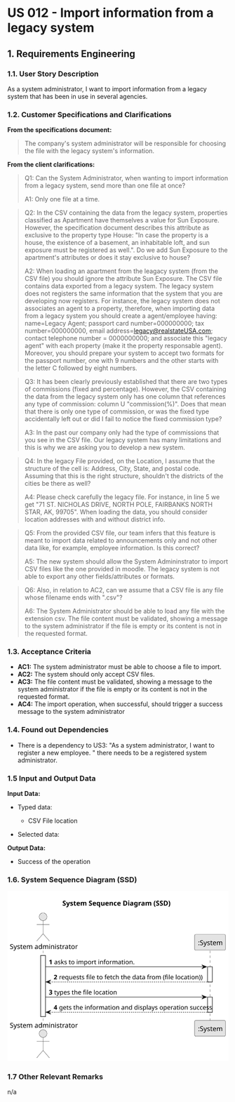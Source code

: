 # US 012 - Import information from a legacy system

## 1. Requirements Engineering


### 1.1. User Story Description


As a system administrator, I want to import information from a legacy system that has been in use in several agencies.


### 1.2. Customer Specifications and Clarifications 


**From the specifications document:**

>	The company's system administrator will be responsible for choosing the file with the legacy system's information.

**From the client clarifications:**

> Q1: Can the System Administrator, when wanting to import information from a legacy system, send more than one file at once?
>
> A1: Only one file at a time.

> Q2: In the CSV containing the data from the legacy system, properties classified as Apartment have themselves a value for Sun Exposure. However, the specification document describes this attribute as exclusive to the property type House: "In case the property is a house, the existence of a basement, an inhabitable loft, and sun exposure must be registered as well.". Do we add Sun Exposure to the apartment's attributes or does it stay exclusive to house?
>
> A2: When loading an apartment from the leagacy system (from the CSV file) you should ignore the attribute Sun Exposure.
The CSV file contains data exported from a legacy system. The legacy system does not registers the same information that the system that you are developing now registers. For instance, the legacy system does not associates an agent to a property, therefore, when importing data from a legacy system you should create a agent/employee having:
name=Legacy Agent; passport card number=000000000; tax number=000000000, email address=legacy@realstateUSA.com; contact telephone number = 0000000000; and associate this "legacy agent" with each property (make it the property responsable agent). Moreover, you should prepare your system to accept two formats for the passport number, one with 9 numbers and the other starts with the letter C followed by eight numbers.

> Q3: It has been clearly previously established that there are two types of commissions (fixed and percentage). However, the CSV containing the data from the legacy system only has one column that references any type of commission: column U "commission(%)". Does that mean that there is only one type of commission, or was the fixed type accidentally left out or did I fail to notice the fixed commission type?
>
> A3: In the past our company only had the type of commissions that you see in the CSV file. Our legacy system has many limitations and this is why we are asking you to develop a new system.
 
> Q4: In the legacy File provided, on the Location, I assume that the structure of the cell is: Address, City, State, and postal code. Assuming that this is the right structure, shouldn't the districts of the cities be there as well?
> 
> A4: Please check carefully the legacy file. For instance, in line 5 we get "71 ST. NICHOLAS DRIVE, NORTH POLE, FAIRBANKS NORTH STAR,  AK, 99705". When loading the data, you should consider location addresses with and without district info.

> Q5: From the provided CSV file, our team infers that this feature is meant to import data related to announcements only and not other data like, for example, employee information. Is this correct?
> 
> A5: The new system should allow the System Admininstrator to import CSV files like the one provided in moodle. The legacy system is not able to export any other fields/attributes or formats.

> Q6: Also, in relation to AC2, can we assume that a CSV file is any file whose filename ends with ".csv"?
> 
> A6: The System Administrator should be able to load any file with the extension csv. The file content must be validated, showing a message to the system
administrator if the file is empty or its content is not in the requested format.

### 1.3. Acceptance Criteria

* **AC1:** The system administrator must be able to choose a file to import.
* **AC2:** The system should only accept CSV files.
* **AC3:** The file content must be validated, showing a message to the system administrator if the file is empty or its content is not in the requested format.
* **AC4:** The import operation, when successful, should trigger a success message to the system administrator

### 1.4. Found out Dependencies

* There is a dependency to US3: "As a system administrator, I want to register a new employee. " there needs to be a registered system administrator.

### 1.5 Input and Output Data

**Input Data:**

* Typed data:
	* CSV File location

* Selected data:


**Output Data:**

* Success of the operation

### 1.6. System Sequence Diagram (SSD)

![System Sequence Diagram - Alternative One](svg/us012-system-sequence-diagram.svg)

### 1.7 Other Relevant Remarks

n/a